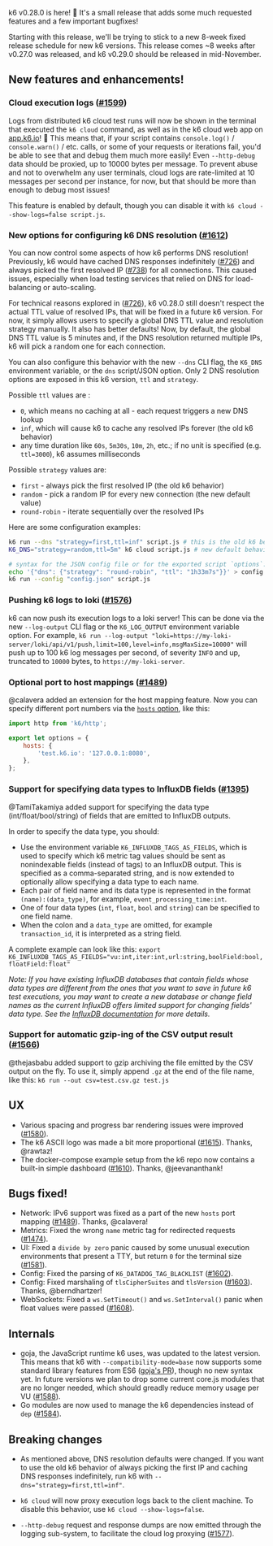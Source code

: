 k6 v0.28.0 is here! :tada: It's a small release that adds some much requested features and a few important bugfixes!

Starting with this release, we'll be trying to stick to a new 8-week fixed release schedule for new k6 versions. This release comes ~8 weeks after v0.27.0 was released, and k6 v0.29.0 should be released in mid-November.

## New features and enhancements!

### Cloud execution logs ([#1599](https://github.com/loadimpact/k6/pull/1599))

Logs from distributed k6 cloud test runs will now be shown in the terminal that executed the `k6 cloud` command, as well as in the k6 cloud web app on [app.k6.io](https://app.k6.io/)! :tada: This means that, if your script contains `console.log()` / `console.warn()` / etc. calls, or some of your requests or iterations fail, you'd be able to see that and debug them much more easily! Even `--http-debug` data should be proxied, up to 10000 bytes per message. To prevent abuse and not to overwhelm any user terminals, cloud logs are rate-limited at 10 messages per second per instance, for now, but that should be more than enough to debug most issues!

This feature is enabled by default, though you can disable it with `k6 cloud --show-logs=false script.js`.

### New options for configuring k6 DNS resolution ([#1612](https://github.com/loadimpact/k6/pull/1612))

You can now control some aspects of how k6 performs DNS resolution! Previously, k6 would have cached DNS responses indefinitely ([#726](https://github.com/loadimpact/k6/issues/726)) and always picked the first resolved IP ([#738](https://github.com/loadimpact/k6/issues/738)) for all connections. This caused issues, especially when load testing services that relied on DNS for load-balancing or auto-scaling.

For technical reasons explored in ([#726](https://github.com/loadimpact/k6/issues/726)), k6 v0.28.0 still doesn't respect the actual TTL value of resolved IPs, that will be fixed in a future k6 version. For now, it simply allows users to specify a global DNS TTL value and resolution strategy manually. It also has better defaults! Now, by default, the global DNS TTL value is 5 minutes and, if the DNS resolution returned multiple IPs, k6 will pick a random one for each connection.

You can also configure this behavior with the new `--dns` CLI flag, the `K6_DNS` environment variable, or the `dns` script/JSON option. Only 2 DNS resolution options are exposed in this k6 version, `ttl` and `strategy`.

Possible `ttl` values are :
- `0`, which means no caching at all - each request triggers a new DNS lookup
- `inf`, which will cause k6 to cache any resolved IPs forever (the old k6 behavior)
- any time duration like `60s`, `5m30s`, `10m`, `2h`, etc.; if no unit is specified (e.g. `ttl=3000`), k6 assumes milliseconds

Possible `strategy` values are:
- `first` - always pick the first resolved IP (the old k6 behavior)
- `random` - pick a random IP for every new connection (the new default value)
- `round-robin` - iterate sequentially over the resolved IPs

Here are some configuration examples:

```bash
k6 run --dns "strategy=first,ttl=inf" script.js # this is the old k6 behavior
K6_DNS="strategy=random,ttl=5m" k6 cloud script.js # new default behavior

# syntax for the JSON config file or for the exported script `options`:
echo '{"dns": {"strategy": "round-robin", "ttl": "1h33m7s"}}' > config.json
k6 run --config "config.json" script.js
```

### Pushing k6 logs to loki ([#1576](https://github.com/loadimpact/k6/pull/1576))

k6 can now push its execution logs to a loki server! This can be done via the new `--log-output` CLI flag or the `K6_LOG_OUTPUT` environment variable option. For example, `k6 run --log-output "loki=https://my-loki-server/loki/api/v1/push,limit=100,level=info,msgMaxSize=10000"` will push up to 100 k6 log messages per second, of severity `INFO` and up, truncated to `10000` bytes, to `https://my-loki-server`.

### Optional port to host mappings ([#1489](https://github.com/loadimpact/k6/pull/1489))

@calavera added an extension for the host mapping feature. Now you can specify different port numbers via the [`hosts` option](https://k6.io/docs/using-k6/options#hosts), like this:

```js
import http from 'k6/http';

export let options = {
    hosts: {
        'test.k6.io': '127.0.0.1:8080',
    },
};
```

### Support for specifying data types to InfluxDB fields ([#1395](https://github.com/loadimpact/k6/pull/1395))

@TamiTakamiya added support for specifying the data type (int/float/bool/string) of fields that are emitted to InfluxDB outputs.

In order to specify the data type, you should:
- Use the environment variable `K6_INFLUXDB_TAGS_AS_FIELDS`, which is used to specify which k6 metric tag values should be sent as nonindexable fields (instead of tags) to an InfluxDB output. This is specified as a comma-separated string, and is now extended to optionally allow specifying a data type to each name.
- Each pair of field name and its data type is represented in the format `(name):(data_type)`, for example, `event_processing_time:int`.
- One of four data types (`int`, `float`, `bool` and `string`) can be specified to one field name.
- When the colon and a `data_type` are omitted, for example `transaction_id`, it is interpreted as a string field.

A complete example can look like this: `export K6_INFLUXDB_TAGS_AS_FIELDS="vu:int,iter:int,url:string,boolField:bool,floatField:float"`

_Note: If you have existing InfluxDB databases that contain fields whose data types are different from the ones that you want to save in future k6 test executions, you may want to create a new database or change field names as the current InfluxDB offers limited support for changing fields' data type. See the [InfluxDB documentation](https://docs.influxdata.com/influxdb/v1.8/troubleshooting/frequently-asked-questions/#can-i-change-a-field-s-data-type) for more details._

### Support for automatic gzip-ing of the CSV output result ([#1566](https://github.com/loadimpact/k6/pull/1566))

@thejasbabu added support to gzip archiving the file emitted by the CSV output on the fly. To use it, simply append `.gz` at the end of the file name, like this: `k6 run --out csv=test.csv.gz test.js`

## UX

- Various spacing and progress bar rendering issues were improved ([#1580](https://github.com/loadimpact/k6/issues/1580)).
- The k6 ASCII logo was made a bit more proportional ([#1615](https://github.com/loadimpact/k6/pull/1615/commits/54a3168f0945fa8243edb7540fe78ad7ac66a8dc)). Thanks, @rawtaz!
- The docker-compose example setup from the k6 repo now contains a built-in simple dashboard ([#1610](https://github.com/loadimpact/k6/pull/1610)). Thanks, @jeevananthank!

## Bugs fixed!

- Network: IPv6 support was fixed as a part of the new `hosts` port mapping ([#1489](https://github.com/loadimpact/k6/pull/1489)). Thanks, @calavera!
- Metrics: Fixed the wrong `name` metric tag for redirected requests ([#1474](https://github.com/loadimpact/k6/issues/1474)).
- UI: Fixed a `divide by zero` panic caused by some unusual execution environments that present a TTY, but return `0` for the terminal size ([#1581](https://github.com/loadimpact/k6/pull/1581)).
- Config: Fixed the parsing of `K6_DATADOG_TAG_BLACKLIST` ([#1602](https://github.com/loadimpact/k6/issues/1602)).
- Config: Fixed marshaling of `tlsCipherSuites` and `tlsVersion` ([#1603](https://github.com/loadimpact/k6/pull/1603)). Thanks, @berndhartzer!
- WebSockets: Fixed a `ws.SetTimeout()` and `ws.SetInterval()` panic when float values were passed ([#1608](https://github.com/loadimpact/k6/pull/1608)).

## Internals

- goja, the JavaScript runtime k6 uses, was updated to the latest version. This means that k6 with `--compatibility-mode=base` now supports some standard library features from ES6 ([goja's PR](https://github.com/dop251/goja/pull/180)), though no new syntax yet. In future versions we plan to drop some current core.js modules that are no longer needed, which should greadly reduce memory usage per VU ([#1588](https://github.com/loadimpact/k6/pull/1588)).
- Go modules are now used to manage the k6 dependencies instead of `dep` ([#1584](https://github.com/loadimpact/k6/pull/1584)).

## Breaking changes

- As mentioned above, DNS resolution defaults were changed. If you want to use the old k6 behavior of always picking the first IP and caching DNS responses indefinitely, run k6 with `--dns="strategy=first,ttl=inf"`.

- `k6 cloud` will now proxy execution logs back to the client machine. To disable this behavior, use `k6 cloud --show-logs=false`.

- `--http-debug` request and response dumps are now emitted through the logging sub-system, to facilitate the cloud log proxying ([#1577](https://github.com/loadimpact/k6/pull/1577)).
